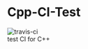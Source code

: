 # Cpp-CI-Test
![travis-ci](https://travis-ci.org/Melonpi/Cpp-CI-Test.svg?branch=master)<br>
test CI for C++
